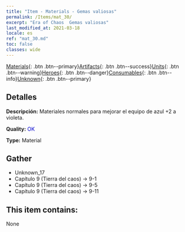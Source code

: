 ```yaml
---
title: "Item - Materials - Gemas valiosas"
permalink: /Items/mat_30/
excerpt: "Era of Chaos  Gemas valiosas"
last_modified_at: 2021-03-18
locale: es
ref: "mat_30.md"
toc: false
classes: wide
---
```

 [Materials](/es/Items/){: .btn .btn--primary}[Artifacts](/es/Items/Artifacts/){: .btn .btn--success}[Units](/es/Items/Units/){: .btn .btn--warning}[Heroes](/es/Items/Heroes/){: .btn .btn--danger}[Consumables](/es/Items/Consumables/){: .btn .btn--info}[Unknown](/es/Items/Unknown/){: .btn .btn--primary}

## Detalles
 **Descripción:** Materiales normales para mejorar el equipo de azul +2 a violeta.

 **Quality:** <span style="color: #0000CD">OK</span>

 **Type:** Material

## Gather

*    Unknown_17 
*    Capítulo 9 (Tierra del caos) -> 9-1 
*    Capítulo 9 (Tierra del caos) -> 9-5 
*    Capítulo 9 (Tierra del caos) -> 9-11 

## This item contains:

  None

